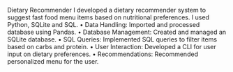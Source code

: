 Dietary Recommender 
I developed a dietary recommender system to suggest fast food menu items based on nutritional preferences. I used Python, SQLite and SQL.
•	Data Handling: Imported and processed database using Pandas.
•	Database Management: Created and managed an SQLite database.
•	SQL Queries: Implemented SQL queries to filter items based on carbs and protein.
•	User Interaction: Developed a CLI for user input on dietary preferences.
•	Recommendations: Recommended personalized menu for the user.
